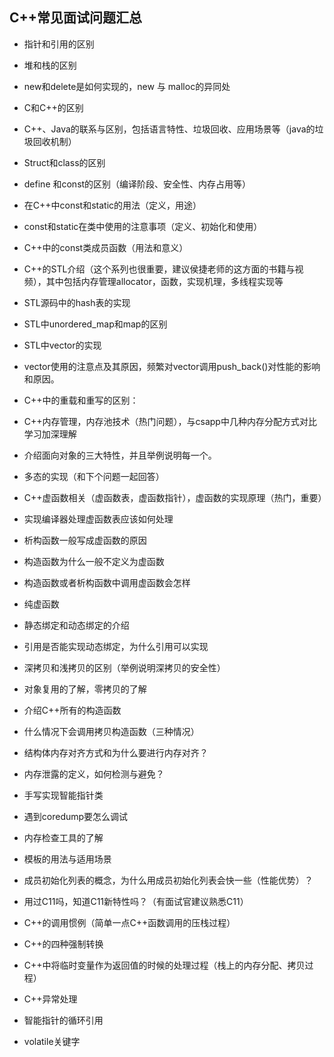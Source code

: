 ## C++常见面试问题汇总

* 指针和引用的区别
*  堆和栈的区别
* new和delete是如何实现的，new 与 malloc的异同处
* C和C++的区别
*  C++、Java的联系与区别，包括语言特性、垃圾回收、应用场景等（java的垃圾回收机制）
*  Struct和class的区别
* define 和const的区别（编译阶段、安全性、内存占用等）
* 在C++中const和static的用法（定义，用途）

* const和static在类中使用的注意事项（定义、初始化和使用）

* C++中的const类成员函数（用法和意义）

* C++的STL介绍（这个系列也很重要，建议侯捷老师的这方面的书籍与视频），其中包括内存管理allocator，函数，实现机理，多线程实现等

* STL源码中的hash表的实现

* STL中unordered_map和map的区别

* STL中vector的实现

* vector使用的注意点及其原因，频繁对vector调用push_back()对性能的影响和原因。

* C++中的重载和重写的区别：

* C++内存管理，内存池技术（热门问题），与csapp中几种内存分配方式对比学习加深理解
* 介绍面向对象的三大特性，并且举例说明每一个。

* 多态的实现（和下个问题一起回答）

* C++虚函数相关（虚函数表，虚函数指针），虚函数的实现原理（热门，重要）

* 实现编译器处理虚函数表应该如何处理

* 析构函数一般写成虚函数的原因

* 构造函数为什么一般不定义为虚函数

* 构造函数或者析构函数中调用虚函数会怎样

* 纯虚函数

* 静态绑定和动态绑定的介绍

* 引用是否能实现动态绑定，为什么引用可以实现

* 深拷贝和浅拷贝的区别（举例说明深拷贝的安全性）

* 对象复用的了解，零拷贝的了解

* 介绍C++所有的构造函数

* 什么情况下会调用拷贝构造函数（三种情况）

* 结构体内存对齐方式和为什么要进行内存对齐？

* 内存泄露的定义，如何检测与避免？

* 手写实现智能指针类

* 遇到coredump要怎么调试

* 内存检查工具的了解

* 模板的用法与适用场景

* 成员初始化列表的概念，为什么用成员初始化列表会快一些（性能优势）？

* 用过C11吗，知道C11新特性吗？（有面试官建议熟悉C11）

* C++的调用惯例（简单一点C++函数调用的压栈过程）

* C++的四种强制转换
* C++中将临时变量作为返回值的时候的处理过程（栈上的内存分配、拷贝过程）
*  C++异常处理
* 智能指针的循环引用
* volatile关键字